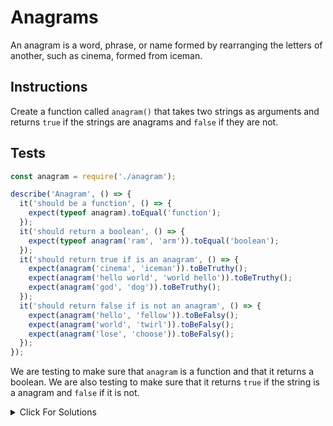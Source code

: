 # Anagrams

An anagram is a word, phrase, or name formed by rearranging the letters of another, such as cinema, formed from iceman.

## Instructions

Create a function called `anagram()` that takes two strings as arguments and returns `true` if the strings are anagrams and `false` if they are not.

## Tests

```js
const anagram = require('./anagram');

describe('Anagram', () => {
  it('should be a function', () => {
    expect(typeof anagram).toEqual('function');
  });
  it('should return a boolean', () => {
    expect(typeof anagram('ram', 'arm')).toEqual('boolean');
  });
  it('should return true if is an anagram', () => {
    expect(anagram('cinema', 'iceman')).toBeTruthy();
    expect(anagram('hello world', 'world hello')).toBeTruthy();
    expect(anagram('god', 'dog')).toBeTruthy();
  });
  it('should return false if is not an anagram', () => {
    expect(anagram('hello', 'fellow')).toBeFalsy();
    expect(anagram('world', 'twirl')).toBeFalsy();
    expect(anagram('lose', 'choose')).toBeFalsy();
  });
});
```

We are testing to make sure that `anagram` is a function and that it returns a boolean. We are also testing to make sure that it returns `true` if the string is a anagram and `false` if it is not.

<details>
  <summary>Click For Solutions</summary>

## Solution 1

```js
function anagram(str1, str2) {
  const aCharMap = buildCharMap(str1);
  const bCharMap = buildCharMap(str2);

  if (Object.keys(aCharMap).length !== Object.keys(bCharMap).length) {
    return false;
  }

  for (let char in aCharMap) {
    if (aCharMap[char] !== bCharMap[char]) {
      return false;
    }
  }

  return true;
}

function buildCharMap(str) {
  const charMap = {};

  for (let char of str.replace(/[^\w]/g, '').toLowerCase()) {
    charMap[char] = charMap[char] + 1 || 1;
  }

  return charMap;
}
```

We can use a helper function called `buildCharMap` to build a character map for each string. We can then loop through the character map of the first string and check if the character exists in the second string's character map. If it does, we can check if the character count is the same. If it is not, we can return `false`. If it is, we can continue looping. If we make it through the entire loop, we can return `true`.

</details>
